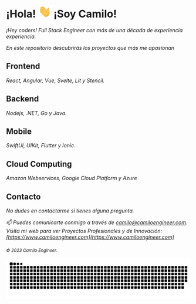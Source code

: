 # ¡Hola! <img width="35" src="https://github.com/camiloengineer/camiloengineer/blob/main/resources/img/waving.gif" /> ¡Soy Camilo!

_¡Hey coders! Full Stack Engineer con más de una década de experiencia experiencia._

_En este repositorio descubrirás los proyectos que más me apasionan_

## Frontend

_React, Angular, Vue, Svelte, Lit y Stencil._

## Backend 

_Nodejs, .NET, Go y Java._

## Mobile

_SwiftUI, UIKit, Flutter y Ionic._

## Cloud Computing

_Amazon Webservices, Google Cloud Platform y Azure_

## Contacto

_No dudes en contactarme si tienes alguna pregunta._

_📫 Puedes comunicarte conmigo a través de [camilo@camiloengineer.com](camilo@camiloengineer.com)._
_Visita mi web para ver Proyectos Profesionales y de Innovación: [https://www.camiloengineer.com](https://www.camiloengineer.com)_

_<sub>© 2023 Camilo Engineer.<sub>_

_<img  src="https://github.com/camiloengineer/camiloengineer/blob/main/resources/img/grid-snake.svg" alt="snake" />_
